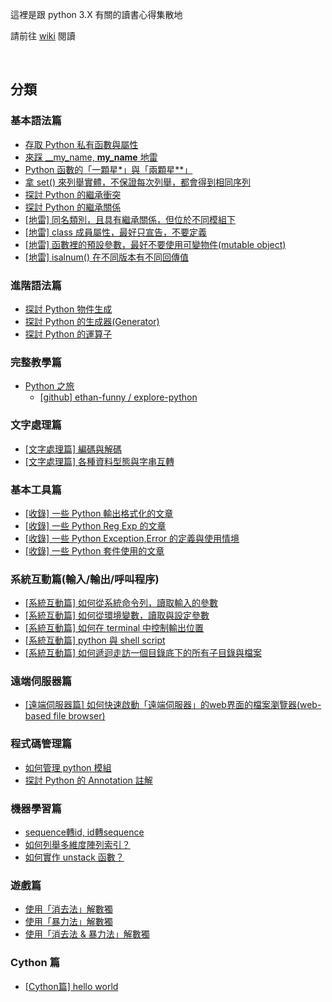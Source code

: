 
這裡是跟 python 3.X 有關的讀書心得集散地

請前往 [wiki](../../wiki) 閱讀

<br>

## 分類

### 基本語法篇
* [存取 Python 私有函數與屬性](../../wiki/存取-Python-私有函數與屬性)
* [來踩 __my_name, __my_name__ 地雷](../../wiki/來踩-__my_name,-__my_name__-地雷)
* [Python 函數的「一顆星*」與「兩顆星**」](../../wiki/Python-函數的「一顆星*」與「兩顆星**」)
* [拿 set() 來列舉實體，不保證每次列舉，都會得到相同序列](../../wiki/拿-set()-來列舉實體，不保證每次列舉，都會得到相同序列)
* [探討 Python 的繼承衝突](../../wiki/探討-Python-的繼承衝突)
* [探討 Python 的繼承關係](../../wiki/探討-Python-的繼承關係)
* [[地雷] 同名類別，且具有繼承關係，但位於不同模組下](../../wiki/%5B地雷%5D-同名類別，且具有繼承關係，但位於不同模組下)
* [[地雷] class 成員屬性，最好只宣告，不要定義](../../wiki/%5B地雷%5D-class-成員屬性，最好只宣告，不要定義)
* [[地雷] 函數裡的預設參數，最好不要使用可變物件(mutable object)](../../wiki/%5B地雷%5D-函數裡的預設參數，最好不要使用可變物件(mutable-object))
* [[地雷] isalnum() 在不同版本有不同回傳值](../../wiki/%5B地雷%5D-isalnum()-在不同版本有不同回傳值)


### 進階語法篇
* [探討 Python 物件生成](../../wiki/探討-Python-的物件生成)
* [探討 Python 的生成器(Generator)](../../wiki/探討-Python-的生成器(Generator))
* [探討 Python 的運算子](../../wiki/探討-Python-的運算子)

### 完整教學篇
* [Python 之旅](http://funhacks.net/explore-python/)
  * [[github] ethan-funny / explore-python](https://github.com/ethan-funny/explore-python/)

### 文字處理篇
* [[文字處理篇] 編碼與解碼](../../wiki/%5B文字處理篇%5D-文字的編碼與解碼)
* [[文字處理篇] 各種資料型態與字串互轉](../../wiki/%5B文字處理篇%5D-各種資料型態與字串互轉)

### 基本工具篇
* [[收錄] 一些 Python 輸出格式化的文章](../../wiki/%5B收錄%5D-一些-Python-輸出格式化的文章)
* [[收錄] 一些 Python Reg Exp 的文章](../../wiki/%5B收錄%5D-一些-Python-Reg-Exp-的文章)
* [[收錄] 一些 Python Exception,Error 的定義與使用情境](../../wiki/%5B收錄%5D-一些-Python-Exception,Error-的定義與使用情境)
* [[收錄] 一些 Python 套件使用的文章](../../wiki/%5B收錄%5D-一些-Python-套件使用的文章)

### 系統互動篇(輸入/輸出/呼叫程序)
* [[系統互動篇] 如何從系統命令列，讀取輸入的參數](../../wiki/%5B系統互動篇%5D-如何從系統命令列，讀取輸入的參數)
* [[系統互動篇] 如何從環境變數，讀取與設定參數](../../wiki/%5B系統互動篇%5D-如何從環境變數，讀取與設定參數)
* [[系統互動篇] 如何在 terminal 中控制輸出位置](../../wiki/%5B系統互動篇%5D-如何在-terminal-中控制輸出位置)
* [[系統互動篇] python 與 shell script](../../wiki/%5B系統互動篇%5D-python-與-shell-script)
* [[系統互動篇] 如何遞迴走訪一個目錄底下的所有子目錄與檔案](../../wiki/%5B系統互動篇%5D-如何遞迴走訪一個目錄底下的所有子目錄與檔案)

### 遠端伺服器篇
* [[遠端伺服器篇] 如何快速啟動「遠端伺服器」的web界面的檔案瀏覽器(web-based file browser)](../../wiki/%5B遠端伺服器篇%5D-如何快速啟動「遠端伺服器」的web界面檔案瀏覽器(web-based-file-browser))

### 程式碼管理篇
* [如何管理 python 模組](../../wiki/如何管理-python-模組)
* [探討 Python 的 Annotation 註解](../../wiki/探討-Python-的-Annotation-註解)

### 機器學習篇
* [sequence轉id, id轉sequence](../../wiki/sequence轉id,-id轉sequence)
* [如何列舉多維度陣列索引？](../../wiki/如何列舉多維度陣列索引？)
* [如何實作 unstack 函數？](../../wiki/如何實作-unstack-函數？)

### 遊戲篇
* [使用「消去法」解數獨](../../wiki/使用「消去法」解數獨)
* [使用「暴力法」解數獨](../../wiki/使用「暴力法」解數獨)
* [使用「消去法 & 暴力法」解數獨](../../wiki/使用「消去法-&-暴力法」解數獨)

### Cython 篇
* [[Cython篇] hello world](../../wiki/%5BCython篇%5D-hello-world)
